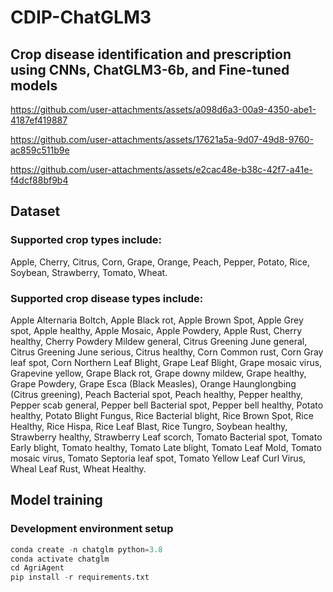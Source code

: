 # CDIP-ChatGLM3
## Crop disease identification and prescription using CNNs, ChatGLM3-6b, and Fine-tuned models

https://github.com/user-attachments/assets/a098d6a3-00a9-4350-abe1-4187ef419887


https://github.com/user-attachments/assets/17621a5a-9d07-49d8-9760-ac859c511b9e


https://github.com/user-attachments/assets/e2cac48e-b38c-42f7-a41e-f4dcf88bf9b4

## Dataset
### Supported crop types include:
 Apple, Cherry, Citrus, Corn, Grape, Orange, Peach, Pepper, Potato, Rice, Soybean, Strawberry, Tomato, Wheat.
### Supported crop disease types include: 
Apple Alternaria Boltch, Apple Black rot, Apple Brown Spot, Apple Grey spot, Apple healthy, Apple Mosaic, Apple Powdery, Apple Rust, Cherry healthy, Cherry Powdery Mildew general, Citrus Greening June general, Citrus Greening June serious, Citrus healthy, Corn Common rust, Corn Gray leaf spot, Corn Northern Leaf Blight, Grape Leaf Blight, Grape mosaic virus, Grapevine yellow, Grape Black rot, Grape downy mildew, Grape healthy, Grape Powdery, Grape Esca (Black Measles), Orange Haunglongbing (Citrus greening), Peach Bacterial spot, Peach healthy, Pepper healthy, Pepper scab general, Pepper bell Bacterial spot, Pepper bell healthy, Potato healthy, Potato Blight Fungus, Rice Bacterial blight, Rice Brown Spot, Rice Healthy, Rice Hispa, Rice Leaf Blast, Rice Tungro, Soybean healthy, Strawberry healthy, Strawberry Leaf scorch, Tomato Bacterial spot, Tomato Early blight, Tomato healthy, Tomato Late blight, Tomato Leaf Mold, Tomato mosaic virus, Tomato Septoria leaf spot, Tomato Yellow Leaf Curl Virus, Wheal Leaf Rust, Wheat Healthy.

## Model training
### Development environment setup
```python
conda create -n chatglm python=3.8
conda activate chatglm
cd AgriAgent
pip install -r requirements.txt
